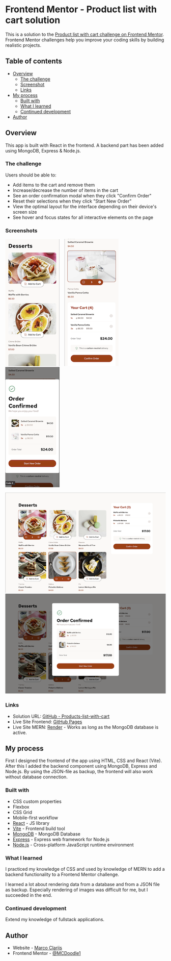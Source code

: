 # Frontend Mentor - Product list with cart solution

This is a solution to the [Product list with cart challenge on Frontend Mentor](https://www.frontendmentor.io/challenges/product-list-with-cart-5MmqLVAp_d). Frontend Mentor challenges help you improve your coding skills by building realistic projects.

## Table of contents

- [Overview](#overview)
  - [The challenge](#the-challenge)
  - [Screenshot](#screenshot)
  - [Links](#links)
- [My process](#my-process)
  - [Built with](#built-with)
  - [What I learned](#what-i-learned)
  - [Continued development](#continued-development)
- [Author](#author)

## Overview

This app is built with React in the frontend. A backend part has been added using MongoDB, Express & Node.js.

### The challenge

Users should be able to:

- Add items to the cart and remove them
- Increase/decrease the number of items in the cart
- See an order confirmation modal when they click "Confirm Order"
- Reset their selections when they click "Start New Order"
- View the optimal layout for the interface depending on their device's screen size
- See hover and focus states for all interactive elements on the page

### Screenshots

<p float="left">
<img src="./frontend/assets/images/Mobile-Empty.png" /> &nbsp;&nbsp;
<img src="./frontend/assets/images/Mobile-Ordered.png" /> &nbsp;&nbsp;
<img src="./frontend/assets/images/Mobile-Confirmed.png" />
</p>

![Desktop - Item ordered and cart](./frontend/assets/images/Desktop-Ordered.png)
![Desktop - Order confirmation](./frontend/assets/images/Desktop-Confirmed.png)

### Links

- Solution URL: [GitHub - Products-list-with-cart](https://github.com/MCDoodle1/Product-list-with-cart)
- Live Site Frontend: [GitHub Pages](https://mcdoodle1.github.io/Product-list-with-cart/)
- Live Site MERN: [Render](https://product-list-with-cart-qak4.onrender.com) - Works as long as the MongoDB database is active.

## My process

First I designed the frontend of the app using HTML, CSS and React (Vite). After this I added the backend component using MongoDB, Express and Node.js. By using the JSON-file as backup, the frontend will also work without database connection.

### Built with

- CSS custom properties
- Flexbox
- CSS Grid
- Mobile-first workflow
- [React](https://reactjs.org/) - JS library
- [Vite](https://vite.dev) - Frontend build tool
- [MongoDB](https://www.mongodb.com) - MongoDB Database
- [Express](https://expressjs.com) - Express web framework for Node.js
- [Node.js](https://nodejs.org/en) - Cross-platform JavaScript runtime environment

### What I learned

I practiced my knowledge of CSS and used by knowledge of MERN to add a backend functionality to a Frontend Mentor challenge.

I learned a lot about rendering data from a database and from a JSON file as backup. Especially rendering of images was difficult for me, but I succeeded in the end.

### Continued development

Extend my knowledge of fullstack applications.

## Author

- Website - [Marco Clarijs](https://github.com/MCDoodle1)
- Frontend Mentor - [@MCDoodle1](https://www.frontendmentor.io/profile/MCDoodle1)
